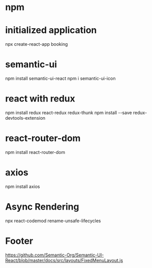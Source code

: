 # npm

# initialized application
npx create-react-app booking

# semantic-ui
 npm install semantic-ui-react
 npm i semantic-ui-icon

# react with redux
npm install redux react-redux redux-thunk
npm install --save redux-devtools-extension

# react-router-dom
npm install react-router-dom

# axios
npm install axios

# Async Rendering
npx react-codemod rename-unsafe-lifecycles

# Footer
https://github.com/Semantic-Org/Semantic-UI-React/blob/master/docs/src/layouts/FixedMenuLayout.js